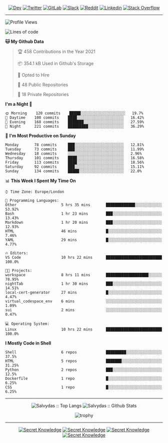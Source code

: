 <div align="center">
  
[![Dev](https://img.shields.io/badge/-DEV-222222?style=flat-square&logo=dev.to&logoColor=white&link=https://dev.to/sso/)](https://dev.to/sso/)
[![Twitter](https://img.shields.io/badge/-Twitter-222222?style=flat-square&logo=twitter&logoColor=white&link=https://twitter.com/digital_wizz/)](https://twitter.com/digital_wizz/)
[![GitLab](https://img.shields.io/badge/-GitLab-222222?style=flat-square&logo=GitLab&logoColor=white&link=https://gitlab.com/ss-o/)](https://gitlab.com/ss-o/)
[![Slack](https://img.shields.io/badge/-Slack-222222?style=flat-square&logo=Slack&logoColor=white&link=https://digital-teams.slack.com/)](https://digital-teams.slack.com/)
[![Reddit](https://img.shields.io/badge/-Reddit-222222?style=flat-square&logo=Reddit&logoColor=white&link=https://https://www.reddit.com/user/ss-o/)](https://www.reddit.com/user/ss-o/)
[![Linkedin](https://img.shields.io/badge/-LinkedIn-222222?style=flat-square&logo=Linkedin&logoColor=white&link=https://www.linkedin.com/in/digital-clouds/)](https://www.linkedin.com/in/digital-clouds/)
[![Stack Overflow](https://img.shields.io/badge/-Stack%20Overflow-222222?style=flat-square&logo=stack-overflow&logoColor=white&link=https://stackoverflow.com/users/13893752/salvydas-lukosius)](https://stackoverflow.com/users/13893752/salvydas-lukosius)

</div>

---

<!--START_SECTION:waka-->
![Profile Views](http://img.shields.io/badge/Profile%20Views-154-blue)

![Lines of code](https://img.shields.io/badge/From%20Hello%20World%20I%27ve%20Written-999903%20lines%20of%20code-blue)

**🐱 My Github Data** 

> 🏆 458 Contributions in the Year 2021
 > 
> 📦 354.1 kB Used in Github's Storage 
 > 
> 💼 Opted to Hire
 > 
> 📜 48 Public Repositories 
 > 
> 🔑 18 Private Repositories  
 > 
**I'm a Night 🦉** 

```text
🌞 Morning    120 commits    █████░░░░░░░░░░░░░░░░░░░░   19.7% 
🌆 Daytime    100 commits    ████░░░░░░░░░░░░░░░░░░░░░   16.42% 
🌃 Evening    168 commits    ███████░░░░░░░░░░░░░░░░░░   27.59% 
🌙 Night      221 commits    █████████░░░░░░░░░░░░░░░░   36.29%

```
📅 **I'm Most Productive on Sunday** 

```text
Monday       78 commits     ███░░░░░░░░░░░░░░░░░░░░░░   12.81% 
Tuesday      73 commits     ███░░░░░░░░░░░░░░░░░░░░░░   11.99% 
Wednesday    18 commits     ░░░░░░░░░░░░░░░░░░░░░░░░░   2.96% 
Thursday     101 commits    ████░░░░░░░░░░░░░░░░░░░░░   16.58% 
Friday       113 commits    ████░░░░░░░░░░░░░░░░░░░░░   18.56% 
Saturday     92 commits     ███░░░░░░░░░░░░░░░░░░░░░░   15.11% 
Sunday       134 commits    █████░░░░░░░░░░░░░░░░░░░░   22.0%

```


📊 **This Week I Spent My Time On** 

```text
⌚︎ Time Zone: Europe/London

💬 Programming Languages: 
Other                    5 hrs 35 mins       █████████████░░░░░░░░░░░░   53.92% 
Bash                     1 hr 23 mins        ███░░░░░░░░░░░░░░░░░░░░░░   13.43% 
Markdown                 1 hr 20 mins        ███░░░░░░░░░░░░░░░░░░░░░░   12.93% 
HTML                     46 mins             █░░░░░░░░░░░░░░░░░░░░░░░░   7.46% 
YAML                     29 mins             █░░░░░░░░░░░░░░░░░░░░░░░░   4.77%

🔥 Editors: 
VS Code                  10 hrs 22 mins      █████████████████████████   100.0%

🐱‍💻 Projects: 
workspace                8 hrs 11 mins       ███████████████████░░░░░░   78.95% 
nightTab                 1 hr 30 mins        ███░░░░░░░░░░░░░░░░░░░░░░   14.51% 
local-cert-generator     27 mins             █░░░░░░░░░░░░░░░░░░░░░░░░   4.47% 
virtual_codespace_env    6 mins              ░░░░░░░░░░░░░░░░░░░░░░░░░   1.09% 
sui                      2 mins              ░░░░░░░░░░░░░░░░░░░░░░░░░   0.47%

💻 Operating System: 
Linux                    10 hrs 22 mins      █████████████████████████   100.0%

```

**I Mostly Code in Shell** 

```text
Shell                    6 repos             █████████░░░░░░░░░░░░░░░░   37.5% 
HTML                     5 repos             ███████░░░░░░░░░░░░░░░░░░   31.25% 
Python                   2 repos             ███░░░░░░░░░░░░░░░░░░░░░░   12.5% 
Dockerfile               1 repo              █░░░░░░░░░░░░░░░░░░░░░░░░   6.25% 
CSS                      1 repo              █░░░░░░░░░░░░░░░░░░░░░░░░   6.25%

```



<!--END_SECTION:waka-->

---

<div align=center>

![Salvydas :: Top Langs](https://github-readme-stats.vercel.app/api/top-langs/?username=ss-o&langs_count=8&card_width=300&theme=blue-green&layout=compact)
![Salvydas :: Github Stats](https://github-readme-stats.vercel.app/api?username=ss-o&theme=blue-green&layout=compact&no-frame=true)
 
![trophy](https://github-profile-trophy.vercel.app/?username=ss-o&theme=darkhub&rank=SSS,SS,S,AAA,AA,A,B,C&no-frame=true)

---


[![Secret Knowledge](https://github-readme-stats.vercel.app/api/pin/?username=github&repo=government.github.com&card_width=150&theme=blue-green&layout=compact)](https://github.com/github/government.github.com)
[![Secret Knowledge](https://github-readme-stats.vercel.app/api/pin/?username=ss-o&repo=the-book-of-secret-knowledge&card_width=150&theme=blue-green&layout=compact)](https://github.com/ss-o/the-book-of-secret-knowledge)
[![Secret Knowledge](https://github-readme-stats.vercel.app/api/pin/?username=digital-clouds&repo=awesome-machine-learning&card_width=150&theme=blue-green)](https://github.com/digital-clouds/awesome-machine-learning)
[![Secret Knowledge](https://github-readme-stats.vercel.app/api/pin/?username=security-io&repo=shodan-eye&card_width=150&theme=blue-green)](https://github.com/security-io/shodan-eye)

</div>

